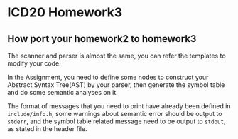 # ICD20 Homework3

## How port your homework2 to homework3

The scanner and parser is almost the same, you can refer the templates to modify your code.

In the Assignment, you need to define some nodes to construct your Abstract Syntax Tree(AST) by your parser, then generate the symbol table and do some semantic analyses on it.

The format of messages that you need to print have already been defined in `include/info.h`, some warnings about semantic error should be output to `stderr`, and the symbol table related message need to be output to `stdout`, as stated in the header file.
